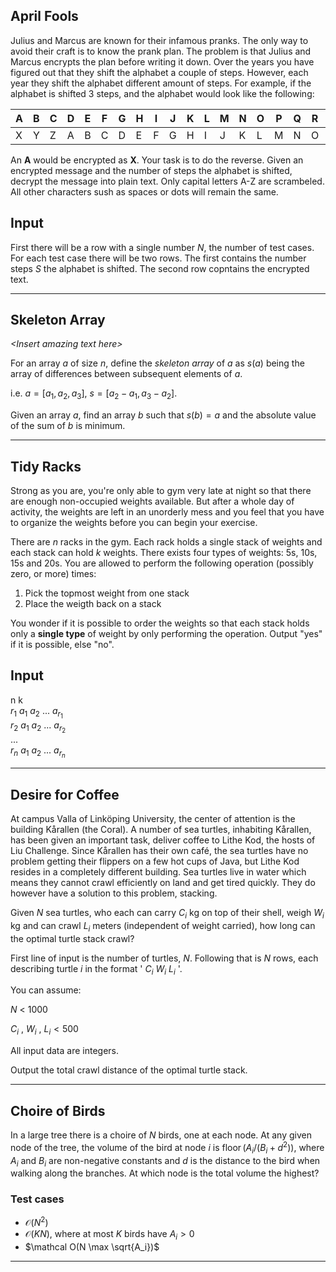 ## April Fools
Julius and Marcus are known for their infamous pranks. The only way to avoid their craft is to know the prank plan. The problem is that Julius and Marcus encrypts the plan before writing it down. Over the years you have figured out that they shift the alphabet a couple of steps. However, each year they shift the alphabet different amount of steps. For example, if the alphabet is shifted 3 steps, and the alphabet would look like the following:

| A | B | C | D | E | F | G | H | I | J | K | L | M | N | O | P | Q | R | S | T | U | V | W | X | Y | Z |
|---|---|---|---|---|---|---|---|---|---|---|---|---|---|---|---|---|---|---|---|---|---|---|---|---|---|
| X | Y | Z | A | B | C | D | E | F | G | H | I | J | K | L | M | N | O | P | Q | R | S | T | U | V | W |

An **A** would be encrypted as **X**. Your task is to do the reverse. Given an encrypted message and the number of steps the alphabet is shifted, decrypt the message into plain text. Only capital letters A-Z are scrambeled. All other characters sush as spaces or dots will remain the same.

## Input
First there will be a row with a single number $N$, the number of test cases. For each test case there will be two rows. The first contains the number steps $S$ the alphabet is shifted. The second row copntains the encrypted text. 

---

## Skeleton Array

*\<Insert amazing text here\>*

For an array $a$ of size $n$, define the *skeleton array* of $a$ as $s(a)$ being the array of differences between subsequent elements of $a$. 

i.e. $a = [a_1,a_2,a_3]$, $s = [a_2-a_1,a_3-a_2]$.

Given an array $a$, find an array $b$ such that $s(b) = a$ and the absolute value of the sum of $b$ is minimum. 
___

## Tidy Racks


Strong as you are, you're only able to gym very late at night so that there are enough non-occupied weights available. But after a whole day of activity, the weights are left in an unorderly mess and you feel that you have to organize the weights before you can begin your exercise.

There are $n$ racks in the gym. Each rack holds a single stack of weights and each stack can hold $k$ weights. There exists four types of weights: 5s, 10s, 15s and 20s. You are allowed to perform the following operation (possibly zero, or more) times:

1. Pick the topmost weight from one stack
2. Place the weigth back on a stack

You wonder if it is possible to order the weights so that each stack holds only a **single type** of weight by only performing the operation. Output "yes" if it is possible, else "no".

## Input

n k\
$r_1 \text{ } a_{1} \text{ } a_{2} \text{ ... } a_{r_1}$\
$r_2 \text{ } a_{1} \text{ } a_{2} \text{ ... } a_{r_2}$\
...\
$r_n \text{ } a_{1} \text{ } a_{2} \text{ ... } a_{r_n}$
___
## Desire for Coffee
At campus Valla of Linköping University, the center of attention is the building Kårallen (the Coral). A number of sea turtles, inhabiting Kårallen, has been given an important task, deliver coffee to Lithe Kod, the hosts of Liu Challenge. Since Kårallen has their own café, the sea turtles have no problem getting their flippers on a few hot cups of Java, but Lithe Kod resides in a completely different building. Sea turtles live in water which means they cannot crawl efficiently on land and get tired quickly. They do however have a solution to this problem, stacking.

Given $N$ sea turtles, who each can carry $C_i$ kg on top of their shell, weigh $W_i$ kg and can crawl $L_i$ meters (independent of weight carried), how long can the optimal turtle stack crawl?

First line of input is the number of turtles, $N$. Following that is $N$ rows, each describing turtle $i$ in the format ' $C_i$ $W_i$ $L_i$ '.

You can assume:

$N$ < $1000$

$C_i$ , $W_i$ , $L_i < 500$

All input data are integers.

Output the total crawl distance of the optimal turtle stack.
___
## Choire of Birds
In a large tree there is a choire of $N$ birds, one at each node. At any given node of the tree, the volume of the bird at node $i$ is $\operatorname{floor}(A_i / (B_i + d^2))$, where $A_i$ and $B_i$ are non-negative constants and $d$ is the distance to the bird when walking along the branches. At which node is the total volume the highest?

### Test cases
* $\mathcal O(N^2)$
* $\mathcal O(KN)$, where at most $K$ birds have $A_i>0$
* $\mathcal O(N \max \sqrt{A_i})$
___
